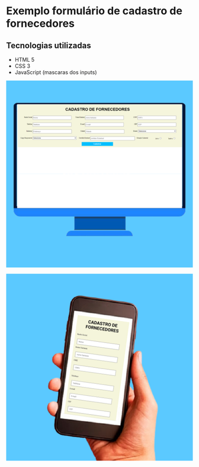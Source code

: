 # Exemplo formulário de cadastro de fornecedores 
## Tecnologias utilizadas
* HTML 5
* CSS 3
* JavaScript (mascaras dos inputs)

 ![Tela Desktop](https://github.com/JhonatanNobreBarboza/exemplo-formulario-cadastro-empresa/blob/master/assets/img/1.png?raw=true)

 ![Tela Mobile](https://github.com/JhonatanNobreBarboza/exemplo-formulario-cadastro-empresa/blob/master/assets/img/2.png?raw=true)
